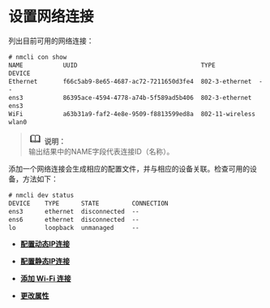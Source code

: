 # 设置网络连接<a name="ZH-CN_TOPIC_0183005782"></a>

列出目前可用的网络连接：

```
# nmcli con show
NAME           UUID                                  TYPE            DEVICE
Ethernet       f66c5ab9-8e65-4687-ac72-7211650d3fe4  802-3-ethernet  -- 
ens3           86395ace-4594-4778-a74b-5f589ad5b406  802-3-ethernet  ens3 
WiFi           a63b31a9-faf2-4e8e-9509-f8813599ed8a  802-11-wireless wlan0
```

>![](public_sys-resources/icon-note.gif) **说明：**   
>输出结果中的NAME字段代表连接ID（名称）。  

添加一个网络连接会生成相应的配置文件，并与相应的设备关联。检查可用的设备，方法如下：

```
# nmcli dev status
DEVICE    TYPE      STATE         CONNECTION
ens3      ethernet  disconnected  -- 
ens6      ethernet  disconnected  -- 
lo        loopback  unmanaged     --
```

-   **[配置动态IP连接](配置动态IP连接.md)**  

-   **[配置静态IP连接](配置静态IP连接.md)**  

-   **[添加 Wi-Fi 连接](添加-Wi-Fi-连接.md)**  

-   **[更改属性](更改属性.md)**  


